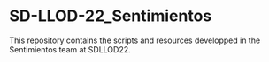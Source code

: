 # SD-LLOD-22_Sentimientos
This repository contains the scripts and resources developped in the Sentimientos team at SDLLOD22.

